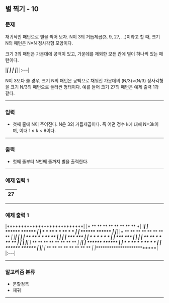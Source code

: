 별 찍기 - 10
-------------
### 문제

재귀적인 패턴으로 별을 찍어 보자. N이 3의 거듭제곱(3, 9, 27, ...)이라고 할 때, 크기 N의 패턴은 N×N 정사각형 모양이다.

크기 3의 패턴은 가운데에 공백이 있고, 가운데를 제외한 모든 칸에 별이 하나씩 있는 패턴이다.

|***|
|* *|
|***|
|:---|

N이 3보다 클 경우, 크기 N의 패턴은 공백으로 채워진 가운데의 (N/3)×(N/3) 정사각형을 크기 N/3의 패턴으로 둘러싼 형태이다. 예를 들어 크기 27의 패턴은 예제 출력 1과 같다.

- - -

### 입력
* 첫째 줄에 N이 주어진다. N은 3의 거듭제곱이다. 즉 어떤 정수 k에 대해 N=3k이며, 이때 1 ≤ k < 8이다.

- - -

### 출력
* 첫째 줄부터 N번째 줄까지 별을 출력한다.

- - -

### 예제 입력 1
|27|
|:---|

- - -

### 예제 출력 1
|\*\*\*\*\*\*\*\*\*\*\*\*\*\*\*\*\*\*\*\*\*\*\*\*\*\*\*|
|\* \*\* \*\* \*\* \*\* \*\* \*\* \*\* \*\* \*|
|***************************|
|***   ******   ******   ***|
|* *   * ** *   * ** *   * *|
|***   ******   ******   ***|
|***************************|
|* ** ** ** ** ** ** ** ** *|
|***************************|
|*********         *********|
|* ** ** *         * ** ** *|
|*********         *********|
|***   ***         ***   ***|
|* *   * *         * *   * *|
|***   ***         ***   ***|
|*********         *********|
|* ** ** *         * ** ** *|
|*********         *********|
|***************************|
|* ** ** ** ** ** ** ** ** *|
|***************************|
|***   ******   ******   ***|
|* *   * ** *   * ** *   * *|
|***   ******   ******   ***|
|***************************|
|* ** ** ** ** ** ** ** ** *|
|***************************|
|:---|

- - -

### 알고리즘 분류
* 분할정복
* 재귀

- - -